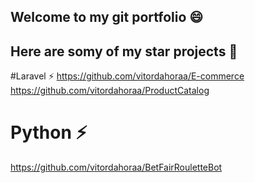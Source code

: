 ## Welcome to my git portfolio 😄

## Here are somy of my star projects 🔭

#Laravel ⚡
https://github.com/vitordahoraa/E-commerce
https://github.com/vitordahoraa/ProductCatalog

# Python ⚡
https://github.com/vitordahoraa/BetFairRouletteBot

<!--
**vitordahoraa/vitordahoraa** is a ✨ _special_ ✨ repository because its `README.md` (this file) appears on your GitHub profile.

Here are some ideas to get you started:

- 🔭 I’m currently working on ...
- 🌱 I’m currently learning ...
- 👯 I’m looking to collaborate on ...
- 🤔 I’m looking for help with ...
- 💬 Ask me about ...
- 📫 How to reach me: ...
- 😄 Pronouns: ...
- ⚡ Fun fact: ...
-->
